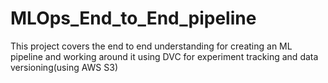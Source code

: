 # MLOps_End_to_End_pipeline
This project covers the end to end understanding for creating an ML pipeline and working around it using DVC for experiment tracking and data versioning(using AWS S3)
